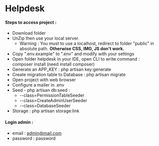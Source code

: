 # Helpdesk
#### Steps to access project :
- Download folder  
- UnZip then use your local server.  
  * Warning : You must to use a localhost, redirect to folder "public" in absolute path. **Otherwise CSS, IMG, JS don't work.**   
- Copy ".env.example" to ".env" and modify with your settings  
- Open folder helpdesk in your IDE, open CLI to write command : composer install (need install composer)
- Generate an APP_KEY : php artisan key:generate
- Create migration table to Database : php artisan migrate
- Open project with web browser
- Configure a mailer in .env
- Seed - php artisan db:seed :
    * --class=PermissionTableSeeder
    * --class=CreateAdminUserSeeder
    * --class=DatabaseSeeder
- Storage : php artisan storage:link 

#### Login admin :
- email : admin@mail.com
- password : password
